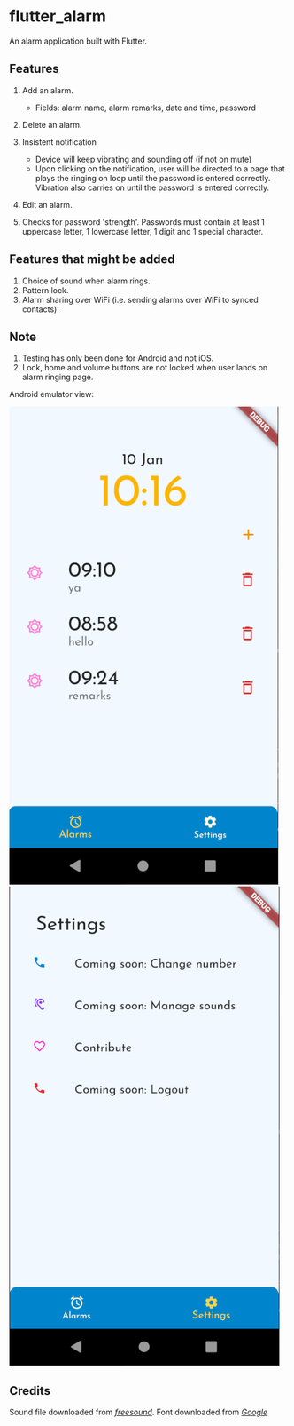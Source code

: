 # flutter_alarm

An alarm application built with Flutter.

## Features

1. Add an alarm.

   - Fields: alarm name, alarm remarks, date and time, password

2. Delete an alarm.
3. Insistent notification

   - Device will keep vibrating and sounding off (if not on mute)
   - Upon clicking on the notification, user will be directed to a page that plays the ringing on loop until the password is entered correctly. Vibration also carries on until the password is entered correctly.

4. Edit an alarm.
5. Checks for password 'strength'. Passwords must contain at least 1 uppercase letter, 1 lowercase letter, 1 digit and 1 special character.

## Features that might be added

1. Choice of sound when alarm rings.
2. Pattern lock.
3. Alarm sharing over WiFi (i.e. sending alarms over WiFi to synced contacts).

## Note

1. Testing has only been done for Android and not iOS.
2. Lock, home and volume buttons are not locked when user lands on alarm ringing page.

Android emulator view:

![](./assets/images/alarmsView.PNG)
![](./assets/images/settingsView.PNG)

## Credits
Sound file downloaded from *[freesound](https://freesound.org/s/397787/)*.
Font downloaded from *[Google](https://fonts.google.com/)*
